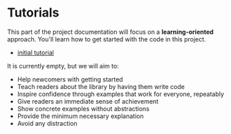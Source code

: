 # Tutorials

This part of the project documentation
will focus on a **learning-oriented** approach.
You'll learn how to get started with the code in this project.

- [initial tutorial](./initial-tutorial.py)

It is currently empty, but we will aim to:
- Help newcomers with getting started
- Teach readers about the library by having them write code
- Inspire confidence through examples that work for everyone, repeatably
- Give readers an immediate sense of achievement
- Show concrete examples without abstractions
- Provide the minimum necessary explanation
- Avoid any distraction
